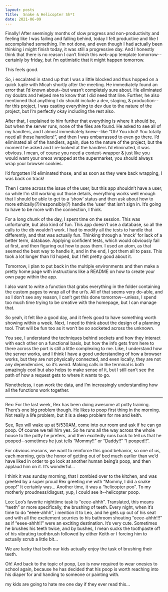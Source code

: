 ```yaml
---
layout: posts
Title:  Snake & Helicopter Sh*t
date: 2021-06-09
---
```


Finally!  After seemingly months of slow progress and non-productivity and feeling like I was failing and falling behind, today I felt productive and like I accomplished something.  I’m not done, and even though I had actually been thinking i might finish today, it was still a progressive day.  And I honestly think that there is no reason I can’t finish this web-app template tomorrow--certainly by friday, but i’m optimistic that it might happen tomorrow.

This feels good.

So, i escalated in stand up that I was a little blocked and thus hopped on a quick tuple with Micah shortly after the meeting.  He immediately found an error that I’d known about--but wasn’t completely sure about. He eliminated my doubts and helped me to know that I did need that line.  Further, he also mentioned that anything I do should include a dev, staging, & production--for this project, I was casting everything to dev due to the nature of the project, but I’m perfectly okay including the rest also.

After that, I explained to him further that everything is where it should be, but when the server runs, none of the files are found.  He asked to see all of my handlers, and I almost immediately knew--like “Oh!  You idiot!  You totally need all those handlers!”, and then I was embarrassed to even go there.  I’d eliminated all of the handlers, again, due to the nature of the project, but the moment he asked and I re-looked at the handlers I’d eliminated, it was obvious.  I mean, of course you need a context-wrapper & just like you would want your oreos wrapped at the supermarket, you should always wrap your browser cookies.

I’d forgotten I’d eliminated those, and as soon as they were back wrapping, I was back on track!

Then I came across the issue of the user, but this app shouldn’t have a user, so while I’m still working out those details, everything works well enough that I should be able to get to a ‘show’ status and then ask about how to more ethically(?)/responsibly(?) handle the ‘user’ that isn’t sign in.  It’s going to have to be more with the connection, I think.

For a long chunk of the day, I spent time on the session.  This was unfortunate, but also kind of fun.  This app doesn’t use a database, so all the calls to the db wouldn’t work.  I had to modify all the tests to handle that differently, and that was actually fun.  Thinking through a ‘mock’ for lack of a better term, database.  Applying confident tests, which would obviously fail at first, and then figuring out how to pass them.  I used an atom, as that seemed the best way to handle it, and in the end, I got them all to pass.  This took a lot longer than I’d hoped, but I felt pretty good about it.

Tomorrow, i plan to put back in the multiple environments and then make a pretty home page with instructions like a README on how to create your own page within the app.

I also want to write a function that grabs everything in the folder containing the custom pages to wrap all of the uri’s.  All of that seems very do-able, and so I don’t see any reason, I can’t get this done tomorrow--unless, I spend too much time trying to be creative with the homepage, but I can manage that.

So yeah, it felt like a good day, and it feels good to have something worth showing within a week.  Next, I need to think about the design of a planning tool.  That will be fun too as it won’t be so socketed across the unknown.

You see, I understand the techniques behind sockets and how they interact with each other on a functional basis, but how the info gets from here to there across the port is still a little complexing to me.  Like, I understand how the server works, and I think I have a good understanding of how a browser works, but they are not physically connected, and even locally, they are not any dependencies, so it’s weird.  Making calls in the terminal is both amazingly cool but also helps to make sense of it, but I still can’t see the path of how a request gets to where it wants to go.

Nonetheless, i can work the data, and I’m increasingly understanding how all the functions work together.

---

Rex:
For the last week, Rex has been doing awesome at potty training.  There’s one big problem though.  He likes to poop first thing in the morning.  Not really a life problem, but it is a sleep problem for me and keith.

See, Rex will wake up at 5/530AM, come into our room and ask if he can go poop.  Of course we tell him yes.  So he runs all the way across the whole house to the potty he prefers, and then excitedly runs back to tell us that he pooped--sometimes he just tells “Mommy!!” or “Daddy!!” “I pooped!!”.

For obvious reasons, we want to reinforce this good behavior, so one of us, each morning, gets the honor of getting out of bed much earlier than we’d have liked in order to go look at another human being’s poop, and then applaud him on it.  It’s wonderful…

I think it was sunday morning, that I zombied over to the kitchen, and was greeted by a super proud Rex greeting me with “Mommy, I did a snake poop!”  It certainly was…  Another time, it was a “helicopter poo”.  To my motherly proudness/disgust, yup, I could see it--helicopter poop.

Leo:
Leo’s favorite nighttime task is “eeee-ahhh”.  Translated, this means “teeth” or more specifically, the brushing of teeth.  Every night, when it’s time to do “eeee-ahhh”, i mention it to Leo, and he gets up out of his seat and with all the excitement scurries to his bathroom shouting “eeee-ahhh!!!” as if “eeee-ahhh!!” were an exciting destination.  It’s very cute.  Sometimes he brushes his teeth twice, and by bushes, I mean sucks the toothpaste off of his vibrating toothbrush followed by either Keith or I forcing him to actually scrub a little bit…

We are lucky that both our kids actually enjoy the task of brushing their teeth.

Oh!  And back to the topic of poop, Leo is now required to wear onesies to school again, because he has decided that his poop is worth reaching into his diaper for and handing to someone or painting with.


my kids are going to hate me one day if they ever read this...

